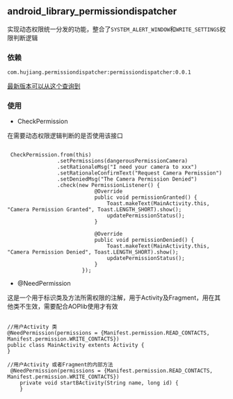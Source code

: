 android_library_permissiondispatcher
------------------------------------

实现动态权限统一分发的功能，整合了`SYSTEM_ALERT_WINDOW`和`WRITE_SETTINGS`权限判断逻辑

### 依赖

```
com.hujiang.permissiondispatcher:permissiondispatcher:0.0.1
```

[最新版本可以从这个查询到](http://192.168.156.142:8081/nexus/#nexus-search;quick~com.hujiang.permissiondispatcher)

### 使用

* CheckPermission

在需要动态权限逻辑判断的是否使用该接口

```

 CheckPermission.from(this)
                .setPermissions(dangerousPermissionCamera)
                .setRationaleMsg("I need your camera to xxx")
                .setRationaleConfirmText("Request Camera Permission")
                .setDeniedMsg("The Camera Permission Denied")
                .check(new PermissionListener() {
                            @Override
                            public void permissionGranted() {
                                Toast.makeText(MainActivity.this, "Camera Permission Granted", Toast.LENGTH_SHORT).show();
                                updatePermissionStatus();
                            }

                            @Override
                            public void permissionDenied() {
                                Toast.makeText(MainActivity.this, "Camera Permission Denied", Toast.LENGTH_SHORT).show();
                                updatePermissionStatus();
                            }
                        });
```

* @NeedPermission

这是一个用于标识类及方法所需权限的注解，用于Activity及Fragment，用在其他类不生效，需要配合AOPlib使用才有效

```

//用户Activity 类
@NeedPermission(permissions = {Manifest.permission.READ_CONTACTS, Manifest.permission.WRITE_CONTACTS})
public class MainActivity extents Activity {
}

//用户Activity 或者Fragment的内部方法
 @NeedPermission(permissions = {Manifest.permission.READ_CONTACTS, Manifest.permission.WRITE_CONTACTS})
    private void startBActivity(String name, long id) {
    }

```